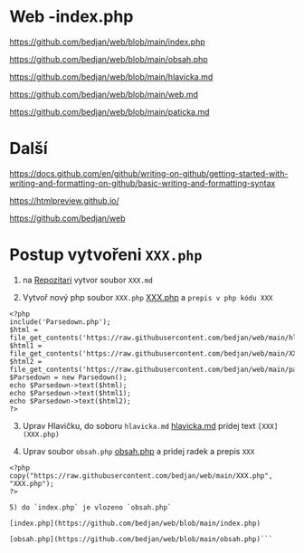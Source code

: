 # Web -index.php

https://github.com/bedjan/web/blob/main/index.php

https://github.com/bedjan/web/blob/main/obsah.php

https://github.com/bedjan/web/blob/main/hlavicka.md

https://github.com/bedjan/web/blob/main/web.md

https://github.com/bedjan/web/blob/main/paticka.md


# Další

https://docs.github.com/en/github/writing-on-github/getting-started-with-writing-and-formatting-on-github/basic-writing-and-formatting-syntax

https://htmlpreview.github.io/

https://github.com/bedjan/web


# Postup vytvořeni `XXX.php`

1) na [Repozitari](https://github.com/bedjan/web/tree/main) vytvor soubor `XXX.md`

2) Vytvoř nový php soubor `XXX.php` [XXX.php](https://github.com/bedjan/web/blob/main/XXX.php) a `prepis v php kódu XXX`
```
<?php
include('Parsedown.php');
$html = file_get_contents('https://raw.githubusercontent.com/bedjan/web/main/hlavicka.md');
$html1 = file_get_contents('https://raw.githubusercontent.com/bedjan/web/main/XXX.md');
$html2 = file_get_contents('https://raw.githubusercontent.com/bedjan/web/main/paticka.md');
$Parsedown = new Parsedown();
echo $Parsedown->text($html);
echo $Parsedown->text($html1);
echo $Parsedown->text($html2);
?>
```

3) Uprav Hlavičku, do soboru `hlavicka.md` [hlavicka.md](https://github.com/bedjan/web/blob/main/hlavicka.md) pridej text `[XXX](XXX.php)`




4) Uprav soubor `obsah.php` [obsah.php](https://github.com/bedjan/web/blob/main/obsah.php) a pridej radek a prepis `XXX`

```
<?php
copy("https://raw.githubusercontent.com/bedjan/web/main/XXX.php", "XXX.php");
?>

5) do `index.php` je vlozeno `obsah.php`

[index.php](https://github.com/bedjan/web/blob/main/index.php)

[obsah.php](https://github.com/bedjan/web/blob/main/obsah.php)```
